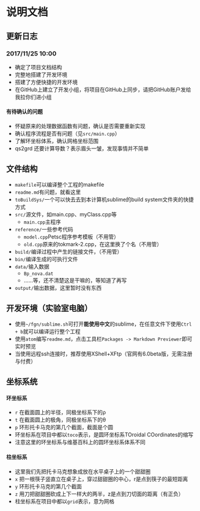 # 说明文档

## 更新日志

### 2017/11/25 10:00
- 确定了项目文档结构
- 完整地搭建了开发环境
- 搭建了方便快捷的开发环境
- 在GitHub上建立了开发小组，将项目在GitHub上同步，请把GitHub账户发给我拉你们进小组

#### 有待确认的问题
- 怀疑原来的处理数据函数有问题，确认是否需要重新实现
- 确认程序流程是否有问题（见`src/main.cpp`）
- 了解环坐标体系，确认网格坐标范围
- qs2grd 还要计算导数？表示眉头一皱，发现事情并不简单

## 文件结构
- `makefile`可以编译整个工程的makefile
- `readme.md`有问题，就看这里
- `toBuildSys/`一个可以快去去到本计算机sublime的build system文件夹的快捷方式
- `src/`源文件，如main.cpp、myClass.cpp等
    - `main.cpp`主程序
- `reference/`一些参考代码
    - `model.cpp`Petsc程序参考模板（不用管）
    - `old.cpp`原来的tokmark-2.cpp，在这里换了个名（不用管）
- `build/`编译过程中产生的链接文件，（不用管）
- `bin/`编译生成的可执行文件
- `data/`输入数据
    - `Bp_nova.dat`
    - ……等，还不清楚这是干嘛的，等知道了再写
- `output/`输出数据，这里暂时没有东西

## 开发环境（实验室电脑）
- 使用`~/fgn/sublime.sh`可打开**能使用中文**的sublime，在任意文件下使用`Ctrl + b`就可以编译运行整个工程
- 使用`atom`编写`readme.md`，点击工具栏`Packages -> Markdown Previewer`即可实时预览
- 当使用远程ssh连接时，推荐使用XShell+XFtp（官网有6.0beta版，无需注册与付费）

## 坐标系统
#### 环坐标系
- `r` 在截面圆上的半径，同极坐标系下的ρ
- `t` 在截面圆上的极角，同极坐标系下的θ
- `p` 环形托卡马克的第几个截面，截面是个圆
- 环坐标系在项目中都以`toco`表示，是圆环坐标系TOroidal COordinates的缩写
- 注意这里的环坐标系与维基百科上的圆环坐标系体系不同

#### 柱坐标系
- 这里我们先把托卡马克想象成放在水平桌子上的一个甜甜圈
- `x` 把一根筷子竖直立在桌子上，穿过甜甜圈的中心，r是点到筷子的最短距离
- `y` 环形托卡马克的第几个截面
- `z` 用刀把甜甜圈砍成上下一样大的两半，z是点到刀切面的距离（有正负）
- 柱坐标系在项目中都以`grid`表示，意为网格